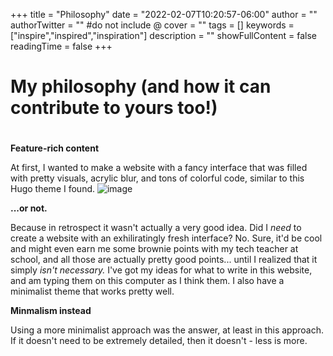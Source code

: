 +++
title = "Philosophy"
date = "2022-02-07T10:20:57-06:00"
author = ""
authorTwitter = "" #do not include @
cover = ""
tags = []
keywords = ["inspire","inspired","inspiration"]
description = ""
showFullContent = false
readingTime = false
+++

# My philosophy (and how it can contribute to yours too!)
#

**Feature-rich content**

At first, I wanted to make a website with a fancy interface that was filled with pretty visuals, acrylic blur, and tons of colorful code, similar to this Hugo theme I found.
![image](https://d33wubrfki0l68.cloudfront.net/b203b1d82152d201e64b4101c93a6d26b7130a4c/10222/themes/hugo-tranquilpeak-theme/tn-featured_hufe25b8dc44d3b91380e00b835171562c_120906_384x256_fill_catmullrom_top_3.png "wowowo so prettyyy")

**...or not.**

Because in retrospect it wasn't actually a very good idea. Did I *need* to create a website with an exhiliratingly fresh interface? No. Sure, it'd be cool and might even earn me some brownie points with my tech teacher at school, and all those are actually pretty good points... until I realized that it simply *isn't necessary.* I've got my ideas for what to write in this website, and am typing them on this computer as I think them. I also have a minimalist theme that works pretty well.

**Minmalism instead**

Using a more minimalist approach was the answer, at least in this approach. If it doesn't need to be extremely detailed, then it doesn't - less is more.
